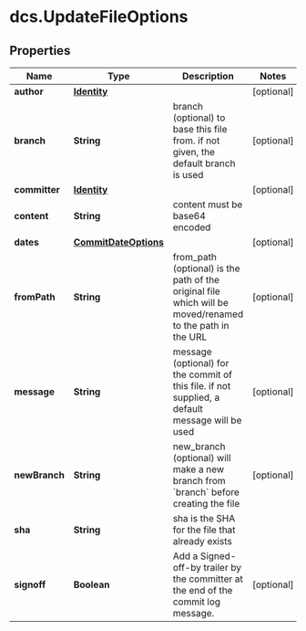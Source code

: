# dcs.UpdateFileOptions

## Properties
Name | Type | Description | Notes
------------ | ------------- | ------------- | -------------
**author** | [**Identity**](Identity.md) |  | [optional] 
**branch** | **String** | branch (optional) to base this file from. if not given, the default branch is used | [optional] 
**committer** | [**Identity**](Identity.md) |  | [optional] 
**content** | **String** | content must be base64 encoded | 
**dates** | [**CommitDateOptions**](CommitDateOptions.md) |  | [optional] 
**fromPath** | **String** | from_path (optional) is the path of the original file which will be moved/renamed to the path in the URL | [optional] 
**message** | **String** | message (optional) for the commit of this file. if not supplied, a default message will be used | [optional] 
**newBranch** | **String** | new_branch (optional) will make a new branch from &#x60;branch&#x60; before creating the file | [optional] 
**sha** | **String** | sha is the SHA for the file that already exists | 
**signoff** | **Boolean** | Add a Signed-off-by trailer by the committer at the end of the commit log message. | [optional] 
